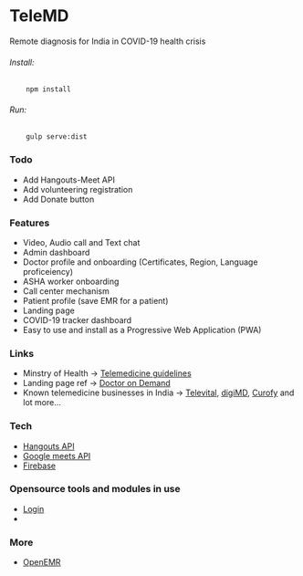 # TeleMD
Remote diagnosis for India in COVID-19 health crisis

###### Install:

```
	npm install
```

###### Run:

```
	gulp serve:dist
```

### Todo
 - Add Hangouts-Meet API
 - Add volunteering registration
 - Add Donate button

### Features
 - Video, Audio call and Text chat
 - Admin dashboard
 - Doctor profile and onboarding (Certificates, Region, Language proficeiency)
 - ASHA worker onboarding
 - Call center mechanism
 - Patient profile (save EMR for a patient)
 - Landing page
 - COVID-19 tracker dashboard
 - Easy to use and install as a Progressive Web Application (PWA)

### Links
 - Minstry of Health -> [Telemedicine guidelines](https://www.mohfw.gov.in/pdf/Telemedicine.pdf)
 - Landing page ref -> [ Doctor on Demand ](https://www.doctorondemand.com/)
 - Known telemedicine businesses in India -> [Televital](http://www.televital.com/telemedicine), [digiMD](https://www.digimd.in/), [Curofy](https://curofy.com/) and lot more...

### Tech
* [Hangouts API](https://developers.google.com/hangouts/chat/concepts)
* [Google meets API](https://cloud.google.com/blog/products/application-development/hangouts-meet-now-available-in-google)
* [Firebase](https://firebase.google.com/)

### Opensource tools and modules in use
* [Login]()
*

### More
* [OpenEMR](https://github.com/openemr/openemr)


